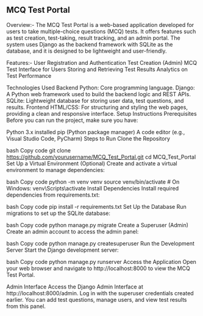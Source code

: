 MCQ Test Portal
----------------

Overview:- 
The MCQ Test Portal is a web-based application developed for users to take multiple-choice questions (MCQ) tests. It offers features such as test creation, test-taking, result tracking, and an admin portal. The system uses Django as the backend framework with SQLite as the database, and it is designed to be lightweight and user-friendly.

Features:-
User Registration and Authentication
Test Creation (Admin)
MCQ Test Interface for Users
Storing and Retrieving Test Results
Analytics on Test Performance


Technologies Used
Backend
Python: Core programming language.
Django: A Python web framework used to build the backend logic and REST APIs.
SQLite: Lightweight database for storing user data, test questions, and results.
Frontend
HTML/CSS: For structuring and styling the web pages, providing a clean and responsive interface.
Setup Instructions
Prerequisites
Before you can run the project, make sure you have:

Python 3.x installed
pip (Python package manager)
A code editor (e.g., Visual Studio Code, PyCharm)
Steps to Run
Clone the Repository

bash
Copy code
git clone https://github.com/yourusername/MCQ_Test_Portal.git
cd MCQ_Test_Portal
Set Up a Virtual Environment (Optional) Create and activate a virtual environment to manage dependencies:

bash
Copy code
python -m venv venv
source venv/bin/activate  # On Windows: venv\Scripts\activate
Install Dependencies Install required dependencies from requirements.txt:

bash
Copy code
pip install -r requirements.txt
Set Up the Database Run migrations to set up the SQLite database:

bash
Copy code
python manage.py migrate
Create a Superuser (Admin) Create an admin account to access the admin panel:

bash
Copy code
python manage.py createsuperuser
Run the Development Server Start the Django development server:

bash
Copy code
python manage.py runserver
Access the Application Open your web browser and navigate to http://localhost:8000 to view the MCQ Test Portal.

Admin Interface
Access the Django Admin Interface at http://localhost:8000/admin.
Log in with the superuser credentials created earlier.
You can add test questions, manage users, and view test results from this panel.
